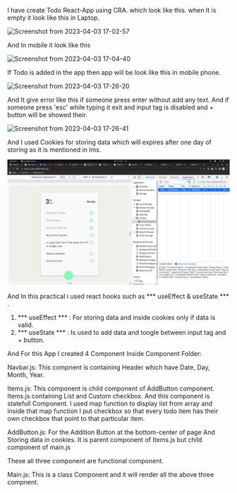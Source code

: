 I have create Todo React-App using CRA. which look like this.
when It is empty it look like this in Laptop.

![Screenshot from 2023-04-03 17-02-57](https://user-images.githubusercontent.com/122250114/229542203-f459e4d5-ded1-4dee-8abc-cc07593d3576.png)

And In mobile it look like this

![Screenshot from 2023-04-03 17-04-40](https://user-images.githubusercontent.com/122250114/229542342-56738d95-95ec-4a81-bfa4-44d168d8c3dc.png)

If Todo is added in the app then app will be look like this in mobile phone. 

![Screenshot from 2023-04-03 17-26-20](https://user-images.githubusercontent.com/122250114/229542732-6b0cc24d-d4d1-4f9b-a45e-7b1bf8f78841.png)

And It give error like this if someone press enter without add any text. And if someone press 'esc' while typing it exit and input tag is disabled and + button will be showed their.

![Screenshot from 2023-04-03 17-26-41](https://user-images.githubusercontent.com/122250114/229543312-803d0a9e-bb09-4794-adb7-a15e1bbe2ed9.png)

And I used Cookies for storing data which will expires after one day of storing as it is mentioned in lms.

<img src="https://github.com/MdKAMRAN7255/Screenshot/blob/57d66de2bdf6b5dbc4e382cfcb722eb83709d5a3/Screenshot%20from%202023-04-03%2020-17-33.png" >


And In this practical i used react hooks such as *** useEffect & useState *** .
  1. *** useEffect *** : For storing data and inside cookies only if data is valid.
  2. *** useState *** : Is used to add data and toogle between input tag and + button.

And For this App I created 4 Component Inside Component Folder:

Navbar.js: This compnent is containing Header which have Date, Day, Month, Year.

Items.js: This component is child component of AddButton component. Items.js containing List and Custom checkbox. And this component is statefull Component. I used map function to display list from array and inside that map function I put checkbox so that every todo item has their own checkbox that point to that particular item.


AddButton.js: For the Addition Button at the bottom-center of page And Storing data in cookies. It is parent component of Items.js but child component of main.js

These all three component are functional component.

Main.js: This is a class Component and it will render all the above three compnent.

